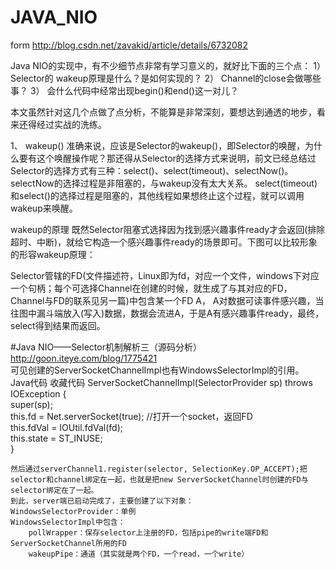 # JAVA_NIO
form http://blog.csdn.net/zavakid/article/details/6732082


Java NIO的实现中，有不少细节点非常有学习意义的，就好比下面的三个点：
1） Selector的 wakeup原理是什么？是如何实现的？
2） Channel的close会做哪些事？
3） 会什么代码中经常出现begin()和end()这一对儿？

本文虽然针对这几个点做了点分析，不能算是非常深刻，要想达到通透的地步，看来还得经过实战的洗练。

1、 wakeup()
准确来说，应该是Selector的wakeup()，即Selector的唤醒，为什么要有这个唤醒操作呢？那还得从Selector的选择方式来说明，前文已经总结过Selector的选择方式有三种：select()、select(timeout)、selectNow()。
selectNow的选择过程是非阻塞的，与wakeup没有太大关系。
select(timeout)和select()的选择过程是阻塞的，其他线程如果想终止这个过程，就可以调用wakeup来唤醒。

wakeup的原理
既然Selector阻塞式选择因为找到感兴趣事件ready才会返回(排除超时、中断)，就给它构造一个感兴趣事件ready的场景即可。下图可以比较形象的形容wakeup原理：

Selector管辖的FD(文件描述符，Linux即为fd，对应一个文件，windows下对应一个句柄；每个可选择Channel在创建的时候，就生成了与其对应的FD，Channel与FD的联系见另一篇)中包含某一个FD A， A对数据可读事件感兴趣，当往图中漏斗端放入(写入)数据，数据会流进A，于是A有感兴趣事件ready，最终，select得到结果而返回。

#Java NIO——Selector机制解析三（源码分析）  
http://goon.iteye.com/blog/1775421  
    可见创建的ServerSocketChannelImpl也有WindowsSelectorImpl的引用。
    Java代码  收藏代码
    ServerSocketChannelImpl(SelectorProvider sp) throws IOException {  
            super(sp);  
            this.fd =  Net.serverSocket(true);  //打开一个socket，返回FD  
            this.fdVal = IOUtil.fdVal(fd);  
            this.state = ST_INUSE;  
    }  

    然后通过serverChannel1.register(selector, SelectionKey.OP_ACCEPT);把selector和channel绑定在一起，也就是把new ServerSocketChannel时创建的FD与selector绑定在了一起。
    到此，server端已启动完成了，主要创建了以下对象：
    WindowsSelectorProvider：单例
    WindowsSelectorImpl中包含：
        pollWrapper：保存selector上注册的FD，包括pipe的write端FD和ServerSocketChannel所用的FD
        wakeupPipe：通道（其实就是两个FD，一个read，一个write）
